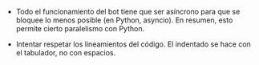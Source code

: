 - Todo el funcionamiento del bot tiene que ser asíncrono para que se bloquee lo menos posible (en Python, asyncio). En resumen, esto permite cierto paralelismo con Python.

- Intentar respetar los lineamientos del código. El indentado se hace con el tabulador, no con espacios.
